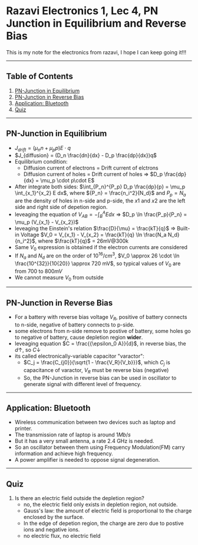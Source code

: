 # Razavi Electronics 1, Lec 4, PN Junction in Equilibrium and Reverse Bias

This is my note for the electronics from razavi, I hope I can keep going it!!!

---

## Table of Contents

1. [PN-Junction in Equilibrium](#pn-junction-in-equilibrium)
2. [PN-Junction in Reverse Bias](#pn-junction-in-reverse-bias)
3. [Application: Bluetooth](#application-bluetooth)
4. [Quiz](#quiz)

---
## PN-Junction in Equilibrium
+ $J_{drift} = (\mu_n n + \mu_p p)E \cdot q$
+ $J_{diffusion} = (D_n \frac{dn}{dx} - D_p \frac{dp}{dx})q$ 
+ Equilibrium condition:
    + Diffusion current of electrons = Drift current of elctrons
    + Diffusion current of holes = Drift current of holes => $D_p \frac{dp}{dx} = \mu_p \cdot p\cdot E$
+ After integrate both sides:
$\int_{P_n}^{P_p} D_p \frac{dp}{p} = \mu_p \int_{x_1}^{x_2} E dx$, where ${P_n} = \frac{n_i^2}{N_d}$ and ${P_p = N_a}$ are the density of holes in n-side and p-side, the $x1$ and $x2$ are the left side and right side of depetion region.
+ leveaging the equation of $V_{AB} = -\int_{B}^{A} E  dx$ => $D_p \ln \frac{P_p}{P_n} = \mu_p (V_{x_1} - V_{x_2})$
+ leveaging the Einstein's relation $\frac{D}{\mu} = \frac{kT}{q}$ => Built-in Voltage $V_0 = V_{x_1} - V_{x_2} = \frac{kT}{q} \ln \frac{N_a N_d}{n_i^2}$, where $\frac{kT}{q}$ = 26mV@300k
+ Same $V_0$ expression is obtained if the electron currents are considered
+ If $N_a$ and $N_d$ are on the order of $10^{16}/cm^3$, $V_0 \approx 26 \cdot \ln \frac{10^{32}}{10{20}} \approx 720 mV$, so typical values of $V_0$ are from $700$ to $800 mV$
+ We cannot measure $V_0$ from outside
    
--- 
## PN-Junction in Reverse Bias
+ For a battery with reverse bias voltage $V_R$, positive of battery connects to n-side,
negative of battery connects to p-side.
+ some electrons from n-side remove to postive of battery, some holes go to negative of battery, cause depletion region **wider**.
+ leveaging equation $C = \frac{{\epsilon_0 A}}{d}$, in reverse bias, the $d\uparrow$, so $C\downarrow$
+ its called electronically-variable capacitor "varactor":
    + $C_j = \frac{C_{j0}}{\sqrt{1 - \frac{V_R}{V_b}}}$, which $C_j$ is capacitance of varactor, $V_R$ must be reverse bias (negative)
    + So, the PN-Junction in reverse bias can be used in oscillator to generate signal with different level of  frequency.


---
## Application: Bluetooth
+ Wireless communication between two devices such as laptop and printer.
+ The transmission rate of laptop is around $1 Mb/s$
+ But it has a very small antenna, a rate $2.4$ GHz is needed.
+ So an oscillator between them using Frequency Modulation(FM) carry information and achieve high frequency.
+ A power amplifier is needed to oppose signal degeneration.

--- 
## Quiz
1. Is there an electric field outside the depletion region?
    + no, the electric field only exists in depletion region, not outside.
    + Gauss's law: the amount of electric field is proportional to the charge enclosed by the surface.
    + In the edge of depetion region, the charge are zero due to postive ions and negative ions.
    + no electric flux, no electric field

